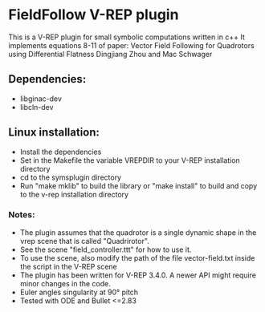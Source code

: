 # FieldFollow V-REP plugin

This is a V-REP plugin for small symbolic computations written in c++
It implements equations 8-11 of paper:
Vector Field Following for Quadrotors using Differential Flatness
Dingjiang Zhou and Mac Schwager

## Dependencies:
* libginac-dev
* libcln-dev

## Linux installation:
* Install the dependencies
* Set in the Makefile the variable VREPDIR to your V-REP installation
	directory
* cd to the symsplugin directory
* Run "make mklib" to build the library or "make install" to build
	and copy to the v-rep installation directory

### Notes:
* The plugin assumes that the quadrotor is a single dynamic shape
        in the vrep scene that is called "Quadrirotor".
* See the scene "field_controller.ttt" for how to use it.
* To use the scene, also modify the path of the file vector-field.txt inside
	the script in the V-REP scene
* The plugin has been written for V-REP 3.4.0. A newer API might require
		minor changes in the code.
* Euler angles singularity at 90° pitch
* Tested with ODE and Bullet <=2.83
